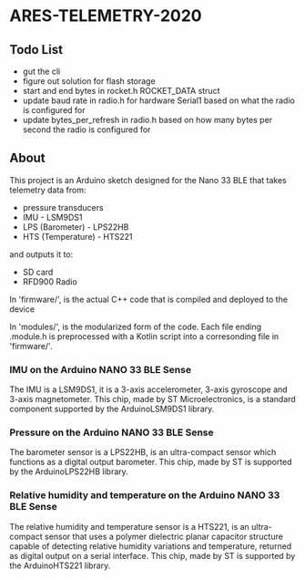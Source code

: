 # ARES-TELEMETRY-2020

## Todo List
* gut the cli
* figure out solution for flash storage
* start and end bytes in rocket.h ROCKET_DATA struct
* update baud rate in radio.h for hardware Serial1 based on what the radio is configured for
* update bytes_per_refresh in radio.h based on how many bytes per second the radio is configured for


## About
This project is an Arduino sketch designed for the Nano 33 BLE that takes telemetry data from:
* pressure transducers
* IMU - LSM9DS1
* LPS (Barometer) - LPS22HB
* HTS (Temperature) - HTS221

and outputs it to:
* SD card
* RFD900 Radio

In 'firmware/', is the actual C++ code that is compiled and deployed to the device

In 'modules/', is the modularized form of the code. Each file ending .module.h is preprocessed with a Kotlin script into
a corresonding file in 'firmware/'.

### IMU on the Arduino NANO 33 BLE Sense

The IMU is a LSM9DS1, it is a 3-axis accelerometer, 3-axis gyroscope and 3-axis magnetometer. This chip, made by ST Microelectronics, is a standard component supported by the ArduinoLSM9DS1 library.


### Pressure on the Arduino NANO 33 BLE Sense

The barometer sensor is a LPS22HB, is an ultra-compact sensor which functions as a digital output barometer. This chip, made by ST is supported by the ArduinoLPS22HB library.

### Relative humidity and temperature on the Arduino NANO 33 BLE Sense

The relative humidity and temperature sensor is a HTS221, is an ultra-compact sensor that uses a polymer dielectric planar capacitor structure capable of detecting relative humidity variations and temperature, returned as digital output on a serial interface. This chip, made by ST is supported by the ArduinoHTS221 library.



